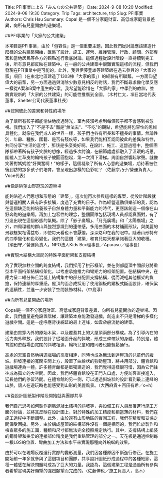 Title: PFI事業による「みんなの公共建築」
Date: 2024-9-08 10:20
Modified: 2024-9-08 19:30
Category: Trip
Tags: architecture, trip
Slug: PFI事業
Authors: Chris Hsu
Summary: Copal 是一個不分家庭財富、高低或家庭背景差異，向所有兒童開放的遊樂場。

##PFI事業的「大家的公共建築」 

本項目是PFI事業，由於「包容性」是一個重要主題，因此我們從討論應該建造什麼樣的公共建築開始，匯集了設計、施工、運營、維護管理、行政、顧問、外部專家和當地居民等各方的觀點進行徹底討論。這個過程從設計階段一直持續到完工後，所有意見都反映在建築中。在一般的公共建築中很難實現這樣的流程，但我們發現在PFI事業中是可能的。此外，我與伊藤豊雄等建築師在過去參與的「大家的家」項目（在東北地區建造了1303棟「大家的家」）的經驗有所聯繫。一方面仰望偉大的前輩，另一方面通過與消除少數意見相反的對話，我們不斷尋求像化學反應一樣從A案和B案中產生的C案。我希望能珍惜在「大家的家」中學到的教訓，並將實現新的「大家的公共建築」的可能性推廣到全國。（木村仁太，項目當地代表董事，Shelter公司代表董事社長）

##認同彼此的差異和特性的場所

為了讓所有孩子都能愉快地度過時光，室內裝潢考慮到每個孩子都不會感到被忽視。我們加入了"不是不去"而是"無法去"、"不吃"的觀點，希望能將包容性的思維具體化。就像在我們成人的世界一樣，孩子們也各有所長和不擅長的事情。無論性別、年齡、種族、國籍、是否有殘疾等，如果我們能相互認同彼此的差異和特性，共同分享"生活的喜悅"，那該是多麼美好啊。在設計、施工、運營過程中，整個團隊都帶著所有孩子笑臉的想像，經過多次討論，在細節處處都融入了溫暖的巧思。圍繞人工草皮的輪椅孩子被圓圓抱起，第一次滑下滑梯。周圍自然響起掌聲。就像笑著對媽媽說"好興奮啊！"的樣子，這個凝聚了所有人心意的遊樂場，期待著被往後到訪的眾多孩子們培育，會呈現出怎樣的色彩呢？（佐藤宗乃子/營運負責人，Voce代表）

##像是眺望山野遊玩的遊樂場

能夠貼近人們思想和形態的「建築」。這次能再次參與這樣的專案，從設計階段就與營運相關人員有許多接觸，度過了充實的日子。作為經營運動俱樂部的我，認為在這個缺乏能夠培養孩子自然身體力量和平衡能力的時代，更應該創造一個像在山野奔跑的遊樂場。再加上包容性的理念，整個團隊包括現場人員都認真面對，有了打造出現在這個形態的氣概。除了「影子廣場」、「月亮廣場」和「太陽廣場」之外，四周環繞的群山與強烈意識到的連帶感，多用曲面的木材鋪面形狀，與美麗的景觀框架相得益彰，即使每天看也不會厭倦，深深烙印在我的眼中。隨著山形特有的四季變化和色彩變化，我們的這個「建築」和育兒每天都承諾著巨大的收穫。（須田守／營運負責人，NPO法人Kids Box理事長／Apurasu／理事長）

##實現木結構大空間的特殊平面桁架和支撐結構

為了實現無柱空間的跨度結構，我們採用了拱形框架，並在側部屋頂中間部分將重型木平面桁架結構框架化，以考慮承擔推力和彎矩力的框架配置。在結構中央，在應力呈二維分佈且混凝土結構集中的部分配置支撐結構，從而減輕其他框架的負擔，保持連續的厚重感。屋頂的面合成採用了使用鋼板的鰭板式斷面設計，確保梁的連續性，並進一步安裝了空間裝飾材料。（中島淳）

##向所有兒童開放的場所

Copal是一個不分家庭財富、高低或家庭背景差異，向所有兒童開放的遊樂場。因此，我們盡量避免設置階梯，讓建築本身能激發遊戲，創造出不只是滑梯的多樣化遊戲空間。這是一座呼應背後綿延的最上連峰，如雲朵般流動的建築。

建築由貫穿內外的原始木梁，以及覆蓋其上的大屋頂兩部分構成。為了引導內在的活力向外釋放，我們設計了從地面升起的斜坡，形成三條帶狀的身體。特別是，體育館和遊戲場由寬闊的斜坡相連，輪椅兒童和陪同者也能輕鬆通行。

高處的天空自然地與遊戲場的高度相連，同時也成為無法到達屋頂的兒童們的緩坡。斜坡連接的寬闊空間上方，設置了曲線狀的強勁屋頂，將共用部分、體育館和遊戲場連為一體。許多體育館都是單獨建造的，我們覺得這樣很可惜，因為它們往往成為孤立的大空間。因此，我們將體育館設在正門入口處，方便訪客直接進入，延長他們的停留時間。在體育館的另一側，可以透過斜坡狀的設計看到最上連峰的山脈，讓人在遊玩時也能感受到山形的美麗風景。（大西麻貴＋百田有希／o+h）

##從設計圖紙製作階段開始就與團隊共享

我們自己思考如何製作鋼筋混凝土結構的斜坡等，與設備工程人員反覆進行施工方面的討論，並將其反映在設計圖上。對於特殊的加工精度和相當薄的材料，我們在施工過程中不斷調整。此外，由於還有山形地區的實測工程，我們在精度和妥協之間備受困擾。另外，由於構成屋頂的結構部件沒有一個是相同的，我們忙於製作和檢查眾多的施工圖，種類和尺寸都無法完全按照規定執行。其中，支撐結構上組裝的鋼骨架和拱梁的連接部位精度是我們重點管理的部分之一。天花板是通過控制每一根LGS的位置、彎曲加工方法和水平來實現那種向外蜿蜒的效果。

由於可以在現場反覆進行實際的變形測量，我們因各種原因不斷進行修正。在施工開始前一年多就參與了這個項目和團隊，共享設計圖紙形成過程中的各種細節，這種一體感在解決問題時成為了巨大的力量。我認為，這個建築工程是通過所有參與者希望實現美好願望的強烈願望而完成的。（佐藤伸也／施工負責人，高木）

